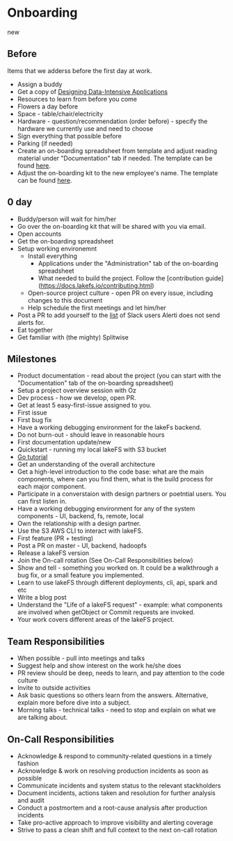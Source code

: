 
# Onboarding
new
## Before

Items that we adderss before the first day at work.

- Assign a buddy
- Get a copy of [Designing Data-Intensive Applications](https://www.amazon.com/dp/1449373321)
- Resources to learn from before you come
- Flowers a day before
- Space - table/chair/electricity
- Hardware - question/recommendation (order before) - specify the hardware we currently use and need to choose
- Sign everything that possible before
- Parking (if needed)
- Create an on-boarding spreadsheet from template and adjust reading material under "Documentation" tab if needed. The template can be found [here](https://docs.google.com/spreadsheets/d/1_DMamqKUdF1YAwDX_wy9L9Mwqhu1r95FHyr6ip08GjM/edit#gid=1763501438).
- Adjust the on-boarding kit to the new employee's name. The template can be found [here](https://docs.google.com/presentation/d/1u4ld6dSjNFih6lXlHe7ua1ue2iT7mmYXGu1QU3_FSks/edit#slide=id.g8a3f4299ed_1_12).

## 0 day

- Buddy/person will wait for him/her
- Go over the on-boarding kit that will be shared with you via email. 
- Open accounts
- Get the on-boarding spreadsheet
- Setup working environemnt 
    - Install everything
      - Applications under the "Administration" tab of the on-boarding spreadsheet
      - What needed to build the project. Follow the [contribution guide] (https://docs.lakefs.io/contributing.html)
    - Open-source project culture - open PR on every issue, including changes to this document
    - Help schedule the first meetings and let him/her 
 - Post a PR to add yourself to the [list](https://github.com/treeverse/alerti/blob/main/main.go) of Slack users Alerti does not send alerts for.
 - Eat together
 - Get familiar with (the mighty) Splitwise

## Milestones

- Product documentation - read about the project (you can start with the "Documentation" tab of the on-boarding spreadsheet)
- Setup a project overview session with Oz 
- Dev process - how we develop, open PR. 
- Get at least 5 easy-first-issue assigned to you. 
- First issue
- First bug fix
- Have a working debugging environment for the lakeFs backend.
- Do not burn-out - should leave in reasonable hours
- First documentation update/new
- Quickstart - running my local lakeFS with S3 bucket
- [Go tutorial](https://tour.golang.org/welcome/1)
- Get an understanding of the overall architecture
- Get a high-level introduction to the code base: what are the main components, where can you find them, what is the build process for each major component. 
- Participate in a converstaion with design partners or poetntial users. You can first listen in. 
- Have a working debugging environment for any of the system components - UI, backend, fs, remote, local
- Own the relationship with a design partner. 
- Use the S3 AWS CLI to interact with lakeFS. 
- First feature (PR + testing)
- Post a PR on master - UI, backend, hadoopfs
- Release a lakeFS version
- Join the On-call rotation (See On-Call Responsibilities below)
- Show and tell - something you worked on. It could be a walkthrough a bug fix, or a small feature you implemented. 
- Learn to use lakeFS through different deployments, cli, api, spark and etc
- Write a blog post
- Understand the "Life of a lakeFS request" - example: what components are involved when getObject or Commit requests are invoked.
- Your work covers different areas of the lakeFS project.

## Team Responsibilities 

- When possible - pull into meetings and talks
- Suggest help and show interest on the work he/she does
- PR review should be deep, needs to learn, and pay attention to the code culture
- Invite to outside activities
- Ask basic questions so others learn from the answers. Alternative, explain more before dive into a subject.
- Morning talks - technical talks - need to stop and explain on what we are talking about.

## On-Call Responsibilities 

- Acknowledge & respond to community-related questions in a timely fashion
- Acknowledge & work on resolving production incidents as soon as possible
- Communicate incidents and system status to the relevant stackholders
- Document incidents, actions taken and resolution for further analysis and audit
- Conduct a postmortem and a root-cause analysis after production incidents
- Take pro-active approach to improve visibility and alerting coverage
- Strive to pass a clean shift and full context to the next on-call rotation